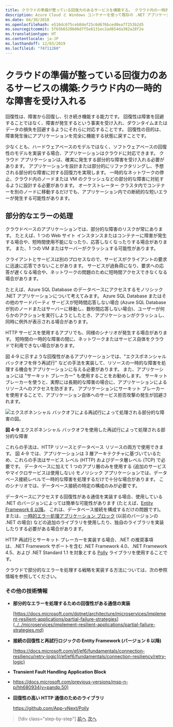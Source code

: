 ```yaml
---
title: クラウドの準備が整っている回復力のあるサービスを構築する。 クラウド内の一時的な障害を受け入れる
description: Azure Cloud と Windows コンテナーを使って既存の .NET アプリケーションを最新化する | クラウドに対応する回復力のあるサービスを構築する。 クラウド内の一時的な障害を受け入れる
ms.date: 04/30/2018
ms.openlocfilehash: e516dc675ceb8def25c6d676bced0ea7f253b2d5
ms.sourcegitcommit: 5fb5b6520b06d7f5e6131ec2ad854da302a28f2e
ms.translationtype: HT
ms.contentlocale: ja-JP
ms.lasthandoff: 12/03/2019
ms.locfileid: "74711260"
---
```

# <a name="build-resilient-services-ready-for-the-cloud-embrace-transient-failures-in-the-cloud"></a>クラウドの準備が整っている回復力のあるサービスの構築:クラウド内の一時的な障害を受け入れる

回復性は、障害から回復し、引き続き機能する能力です。 回復性は障害を回避することではなく、障害が発生するという事実を受け入れ、ダウンタイムまたはデータの損失を回避するようにそれらに対応することです。 回復性の目的は、障害発生後にアプリケーションを完全に機能する状態に戻すことです。

少なくとも、ハードウェアベースのモデルではなく、ソフトウェアベースの回復性のモデルを実装する場合、アプリケーションはクラウドに対応できます。 クラウド アプリケーションは、確実に発生する部分的な障害を受け入れる必要があります。 アプリケーションを設計または部分的にリファクタリングし、予想される部分的な障害に対する回復力を実現します。 一時的なネットワークの停止、クラウド内のノードまたは VM のクラッシュなどの部分的な障害に対処するように設計する必要があります。 オーケストレーター クラスタ内でコンテナーを別のノードに移動するだけでも、アプリケーション内での断続的な短いエラーが発生する可能性があります。

## <a name="handling-partial-failure"></a>部分的なエラーの処理

クラウドベースのアプリケーションでは、部分的な障害のリスクが常にあります。 たとえば、1 つの Web サイト インスタンスまたはコンテナーに障害が発生する場合や、短時間使用不能になったり、応答しなくなったりする場合があります。 また、1 つの VM またはサーバーがクラッシュする可能性があります。

クライアントとサービスは別のプロセスなので、サービスがクライアントの要求に迅速に応答できないことがあります。 サービスが過負荷になり、要求への応答が遅くなる場合や、ネットワークの問題のために短時間アクセスできなくなる場合があります。

たとえば、Azure SQL Database のデータベースにアクセスするモノリシック .NET アプリケーションについて考えてみます。 Azure SQL Database またはその他のサードパーティ サービスが短時間応答しない場合 (Azure SQL Database が別のノードまたはサーバーに移動し、数秒間応答しない場合)、ユーザーが何らかのアクションを実行しようとしたとき、アプリケーションがクラッシュし、同時に例外が表示される場合があります。

HTTP サービスを使用するアプリでも、同様のシナリオが発生する場合があります。 短時間の一時的な障害の間に、ネットワークまたはサービス自体をクラウドで利用できない場合があります。

図 4-9 に示すような回復性があるアプリケーションでは、"エクスポネンシャル バックオフを伴う再試行" などの手法を実装して、リソースの一時的な障害を処理する機会をアプリケーションに与える必要があります。 また、アプリケーションには "サーキット ブレーカー" も使用することをお勧めします。 サーキット ブレーカーを使うと、実際には長期的な障害の場合に、アプリケーションによるリソースへのアクセスを防ぎます。 アプリケーションにサーキット ブレーカーを使用することで、アプリケーション自体へのサービス拒否攻撃の発生が回避されます。

![エクスポネンシャル バックオフによる再試行によって処理される部分的な障害の図。](./media/retry-partial-failures.png)

**図 4-9** エクスポネンシャル バックオフを使用した再試行によって処理される部分的な障害

これらの手法は、HTTP リソースとデータベース リソースの両方で使用できます。 図 4-9 では、アプリケーションは 3 層アーキテクチャに基づいているため、これらの手法はサービス レベル (HTTP) およびデータ層レベル (TCP) で必要です。 データベースに加えて 1 つのアプリ層のみを使用する (追加のサービスやマイクロサービスは使用しない) モノリシック アプリケーションでは、データベース接続レベルで一時的な障害を処理するだけで十分な場合があります。 このシナリオでは、データベース接続の特定の構成のみが必要です。

データベースにアクセスする回復性がある通信を実装する場合、使用している .NET のバージョンによっては簡単な可能性があります (たとえば、[Entity Framework 6 以降](/ef/ef6/fundamentals/connection-resiliency/retry-logic)。 これは、データベース接続を構成するだけの問題です)。 または、[一時的エラー処理アプリケーション ブロック](https://docs.microsoft.com/previous-versions/msp-n-p/hh680934(v=pandp.50)) (以前のバージョンの .NET の場合) などの追加のライブラリを使用したり、独自のライブラリを実装したりする必要がある場合があります。

HTTP 再試行とサーキット ブレーカーを実装する場合、.NET の推奨事項は、.NET Framework サポートを含む .NET Framework 4.0、.NET Framework 4.5、および .NET Standard 1.1 を対象とする [Polly](https://github.com/App-vNext/Polly) ライブラリを使用することです。

クラウドで部分的なエラーを処理する戦略を実装する方法については、次の参照情報を参照してください。

### <a name="additional-resources"></a>その他の技術情報

- **部分的なエラーを処理するための回復性がある通信の実装**

    [https://docs.microsoft.com/dotnet/architecture/microservices/implement-resilient-applications/partial-failure-strategies](../../microservices/implement-resilient-applications/partial-failure-strategies.md)

- **接続の回復性と再試行ロジックの Entity Framework (バージョン 6 以降)**

    [https://docs.microsoft.com/ef/ef6/fundamentals/connection-resiliency/retry-logic](/ef/ef6/fundamentals/connection-resiliency/retry-logic)

- **Transient Fault Handling Application Block**

- <https://docs.microsoft.com/previous-versions/msp-n-p/hh680934(v=pandp.50)>

- **回復性の高い HTTP 通信のためのライブラリ**

    https://github.com/App-vNext/Polly

>[!div class="step-by-step"]
>[前へ](when-to-deploy-windows-containers-to-azure-container-service-kubernetes.md)
>[次へ](modernize-your-apps-with-monitoring-and-telemetry.md)
